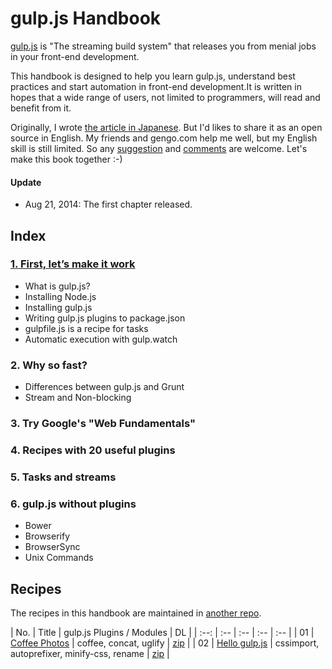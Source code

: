 # gulp.js Handbook

[gulp.js](http://gulpjs.com/) is "The streaming build system" that releases you from menial jobs in your front-end development.

This handbook is designed to help you learn gulp.js, understand best practices and start automation in front-end development.It is written in hopes that a wide range of users, not limited to programmers, will read and benefit from it.

Originally, I wrote [the article in Japanese](http://codezine.jp/article/detail/7992). But I'd likes to share it as an open source in English. My friends and gengo.com help me well, but my English skill is still limited. So any [suggestion](https://github.com/cognitom/gulp-handbook/pulls) and [comments](https://github.com/cognitom/gulp-handbook/issues) are welcome. Let's make this book together :-)

#### Update

- Aug 21, 2014: The first chapter released.


## Index

### [1. First, let’s make it work](1-getting-started.md)

- What is gulp.js?
- Installing Node.js
- Installing gulp.js
- Writing gulp.js plugins to package.json
- gulpfile.js is a recipe for tasks
- Automatic execution with gulp.watch

### 2. Why so fast?

- Differences between gulp.js and Grunt
- Stream and Non-blocking

### 3. Try Google's "Web Fundamentals"

### 4. Recipes with 20 useful plugins

### 5. Tasks and streams

### 6. gulp.js without plugins

- Bower
- Browserify
- BrowserSync
- Unix Commands

## Recipes

The recipes in this handbook are maintained in [another repo](https://github.com/cognitom/gulp-handbook-recipes).

| No. | Title | gulp.js Plugins / Modules | DL |
| :--: | :-- | :-- | :-- | :-- |
| 01 | [Coffee Photos](recipe/01-coffee-photos/) | coffee, concat, uglify | [zip](https://github.com/cognitom/gulp-handbook-recipes/raw/master/download/01-coffee-photos.zip) |
| 02 | [Hello gulp.js](recipe/02-hello-gulp) | cssimport, autoprefixer, minify-css, rename | [zip](https://github.com/cognitom/gulp-handbook-recipes/raw/master/download/02-hello-gulp.zip) |
